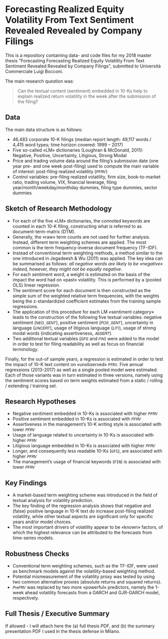 # Forecasting  Realized Equity Volatility From Text Sentiment Revealed Revealed by Company Filings

This is a repository containing data- and code files for my 2018 master thesis "Forecasting Forecasting Realized Equity Volatility From Text Sentiment Revealed Revealed by Company Filings", submitted to Università Commerciale Luigi Bocconi. 

The main research question was:

> Can the textual content (sentiment) embedded in 10-Ks help to explain realized return volatility in the week after the submission of the filing?


## Data

The main data structure is as follows:

* 46,483 corporate 10-K filings (median report length: 49,117 words / 4,415 word types; time horizon covered: 1999 – 2017)
* Five so-called «LM» dictionaries (Loughran & McDonald, 2011): Negative, Positive, Uncertainty, Litigious, Strong Modal 
* Price and trading volume data around the filing’s submission date (one year pre- and one week post-filing) used to compute the main variable of interest: post-filing realized volatility (`𝑃𝐹𝑅𝑉`)
* Control variables: pre-filing realized volatility, firm size, book-to-market ratio, trading volume, VIX, financial leverage, filing year/month/weekday/monthday dummies, filing type dummies, sector dummies


## Sketch of Research Methodology

* For each of the five «LM» dictionaries, the connoted keywords are counted in each 10-K filing, constructing what is referred to as document-term-matrix (DTM).
* Generally, the «raw» term counts are not used for further analysis. Instead, different term weighting schemes are applied. The most common is the term frequency-inverse document frequency (TF-IDF). 
* Instead of conventional term weighting methods, a method similar to the one introduced in Jegadeesh & Wu (2011) was applied. The key idea can be summarised as follows: *all negative words are likely to be «negative» indeed, however, they might not be equally negative*.
* For each sentiment word, a weight is estimated on the basis of the impact the word had on «past» volatility. This is performed by a (pooled OLS) linear regression.
* The sentiment score for each document is then constructed as the simple sum of the weighted relative term frequencies, with the weights being the z-standardized coefficient estimates from the training sample regressions. 
* The application of this procedure for each LM «sentiment category» leads to the construction of the following five textual variables: negative sentiment (`𝑁𝐸𝐺_𝑆𝐸𝑁𝑇`), positive sentiment (`𝑃𝑂𝑆_𝑆𝐸𝑁𝑇`), uncertainty in language (`𝑈𝑁𝐶𝐸𝑅𝑇`), usage of litigious language (`𝐿𝐼𝑇𝐼`), usage of strong modal words (indicating assertiveness, `𝐴𝑆𝑆𝐸𝑅𝑇`).
* Two additional textual variables (`𝐺𝐹𝑆` and `𝐹𝐼𝑁`) were added to the model in order to test for filing readability as well as focus on financial terminology.

Finally, for the out-of sample years, a regression is estimated in order to test the impact of 10-K text content on «unobserved» `PFRV`. Five annual regressions (2013-2017) as well as a single pooled model were estimated. Each of those variants was in turn estimated in three versions, namely using the sentiment scores based on term weights estimated from a static / rolling / extending / training set.


## Research Hypotheses

* Negative sentiment embedded in 10-Ks is associated with higher `𝑃𝐹𝑅𝑉`
* Positive sentiment embedded in 10-Ks is associated with `𝑃𝐹𝑅𝑉`
* Assertiveness in the management’s 10-K writing style is associated with lower `𝑃𝐹𝑅𝑉`
* Usage of language related to uncertainty in 10-Ks is associated with higher `𝑃𝐹𝑅𝑉`
* Litigious language embedded in 10-Ks is associated with higher `𝑃𝐹𝑅𝑉`
* Longer, and consequently less readable 10-Ks (`GFS`), are associated with higher `𝑃𝐹𝑅𝑉`
* The management’s usage of financial keywords (`FIN`) is associated with lower `𝑃𝐹𝑅𝑉`


## Key Findings

* A market-based term weighting scheme was introduced in the field of textual analysis for volatility prediction.
* The key finding of the regression analysis shows that negative and (false) positive language in 10-K text do increase post-filing realized volatility, while other textual aspects are significant only for specific years and/or model choices.
* The most important drivers of volatility appear to be «known» factors, of which the highest relevance can be attributed to the forecasts from time-series models.


## Robustness Checks

* Conventional term weighting schemes, such as the TF-IDF, were used as benchmark models against the volatility-based weighting method.
* Potential mismeasurement of the volatility proxy was tested by using two common alternative proxies (absolute returns and squared returns).
* `𝑃𝑟𝑒𝐹𝑅𝑉` was replaced by two more «powerful» predictors, namely the 1-week ahead volatility forecasts from a GARCH and GJR-GARCH model, respectively. 


## Full Thesis / Executive Summary

If allowed - I will attach here the (a) full thesis PDF, and (b) the summary presentation PDF I used in the thesis defense in Milano. 
